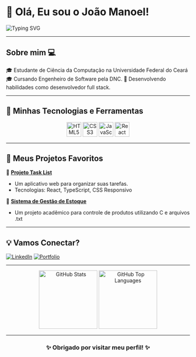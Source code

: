 # 👋 Olá, Eu sou o João Manoel! 

![Typing SVG](https://readme-typing-svg.demolab.com?font=Fira+Code&weight=500&size=25&pause=1000&color=1ED760&background=000000&width=435&lines=Desenvolvedor+Front-End;Programador+júnior;Melhor+a+cada+dia)

---

## Sobre mim 💻  
🎓 Estudante de Ciência da Computação na Universidade Federal do Ceará  
🎓 Cursando Engenheiro de Software pela DNC.
🚀 Desenvolvendo habilidades como desenvolvedor full stack.

---

## 🚀 Minhas Tecnologias e Ferramentas  
<div align="center">
  <img src="https://cdn.jsdelivr.net/gh/devicons/devicon/icons/html5/html5-original.svg" height="40" alt="HTML5" />
  <img src="https://cdn.jsdelivr.net/gh/devicons/devicon/icons/css3/css3-original.svg" height="40" alt="CSS3" />
  <img src="https://cdn.jsdelivr.net/gh/devicons/devicon/icons/javascript/javascript-original.svg" height="40" alt="JavaScript" />
  <img src="https://cdn.jsdelivr.net/gh/devicons/devicon/icons/react/react-original.svg" height="40" alt="React" />
</div>

---

## 🌟 Meus Projetos Favoritos  
📌 **[Projeto Task List](https://jmkoygg.github.io/RID182828_Desafio03/)**  
- Um aplicativo web para organizar suas tarefas.  
- Tecnologias: React, TypeScript, CSS Responsivo  

📌 **[Sistema de Gestão de Estoque]([https://github.com/Jmkoygg/Trabalho-FUP-2024.1)**  
- Um projeto acadêmico para controle de produtos utilizando C e arquivos .txt  

---

## 💡 Vamos Conectar?  
[![LinkedIn](https://img.shields.io/badge/LinkedIn-000?style=for-the-badge&logo=linkedin&logoColor=white)]([https://www.linkedin.com/in/seu-perfil](https://www.linkedin.com/in/joãosoaresdev/))  
[![Portfolio](https://img.shields.io/badge/Portfolio-000?style=for-the-badge&logo=react&logoColor=white)](https://seu-portfolio.com)

---

<div align="center">
  <img src="https://github-readme-stats.vercel.app/api?username=jmkoygg&show_icons=true&theme=radical" height="160" alt="GitHub Stats" />
  <img src="https://github-readme-stats.vercel.app/api/top-langs/?username=jmkoygg&layout=compact&theme=radical" height="160" alt="GitHub Top Languages" />
</div>

---

<div align="center">
  <h3>✨ Obrigado por visitar meu perfil! ✨</h3>
</div>
